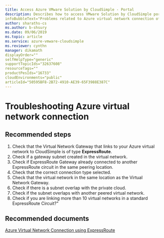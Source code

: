 ```yaml
--- 
title: Access Azure VMware Solution by CloudSimple - Portal 
description: Describes how to access VMware Solution by CloudSimple portal from Azure portal
infoBubbleText="Problems related to Azure virtual network connection of a subscription from CloudSimple network, VMware VMs"
author: sharaths-cs 
ms.author: b-shsury 
ms.date: 09/06/2019 
ms.topic: article 
ms.service: azure-vmware-cloudsimple 
ms.reviewer: cynthn 
manager: dikamath
displayOrder=""
selfHelpType="generic"
supportTopicIds="32637608"
resourceTags=""
productPesIds="16733"
cloudEnvironments="public"
articleId="50595BF8-2B72-4910-AE39-65F3988E387C"
---
```


# Troubleshooting Azure virtual network connection 

## **Recommended steps**

1. Check that the Virtual Network Gateway that links to your Azure virtual network to CloudSimple is of type **ExpressRoute**. <br>
2. Check if a gateway subnet created in the virtual network. 
3. Check if ExpressRoute Gateway already connected to another ExpressRoute circuit in the same peering location. <br>
4. Check that the correct connection type selected. <br> 
5. Check that the virtual network in the same location as the Virtual Network Gateway. <br> 
6. Check if there is a subnet overlap with the private cloud. <br>
7. Check if the subnet overlaps with another peered virtual network. <br>
8. Check if you are linking more than 10 virtual networks in a standard ExpressRoute Circuit?" <br>

## **Recommended documents**

[Azure Virtual Network Connection using ExpressRoute](https://docs.microsoft.com/en-us/azure/vmware-cloudsimple/azure-expressroute-connection)<br>